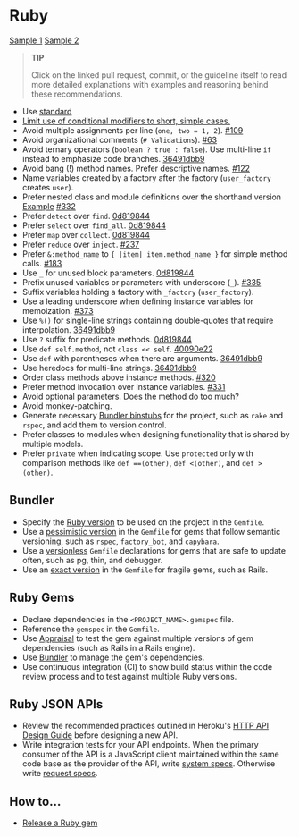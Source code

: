 # Ruby

[Sample 1](sample_1.rb) [Sample 2](sample_2.rb)

> **TIP**
>
> Click on the linked pull request, commit, or the guideline itself to read more
> detailed explanations with examples and reasoning behind these recommendations.

- Use [standard]
- [Limit use of conditional modifiers to short, simple cases.](./conditional_modifiers.md)
- Avoid multiple assignments per line (`one, two = 1, 2`). [#109]
- Avoid organizational comments (`# Validations`). [#63]
- Avoid ternary operators (`boolean ? true : false`). Use multi-line `if`
  instead to emphasize code branches. [36491dbb9]
- Avoid bang (!) method names. Prefer descriptive names. [#122]
- Name variables created by a factory after the factory (`user_factory` creates
  `user`).
- Prefer nested class and module definitions over the shorthand version
  [Example](/ruby/sample_1.rb#L103) [#332]
- Prefer `detect` over `find`. [0d819844]
- Prefer `select` over `find_all`. [0d819844]
- Prefer `map` over `collect`. [0d819844]
- Prefer `reduce` over `inject`. [#237]
- Prefer `&:method_name` to `{ |item| item.method_name }` for simple method
  calls. [#183]
- Use `_` for unused block parameters. [0d819844]
- Prefix unused variables or parameters with underscore (`_`). [#335]
- Suffix variables holding a factory with `_factory` (`user_factory`).
- Use a leading underscore when defining instance variables for memoization.
  [#373]
- Use `%()` for single-line strings containing double-quotes that require
  interpolation. [36491dbb9]
- Use `?` suffix for predicate methods. [0d819844]
- Use `def self.method`, not `class << self`. [40090e22]
- Use `def` with parentheses when there are arguments. [36491dbb9]
- Use heredocs for multi-line strings. [36491dbb9]
- Order class methods above instance methods. [#320]
- Prefer method invocation over instance variables. [#331]
- Avoid optional parameters. Does the method do too much?
- Avoid monkey-patching.
- Generate necessary [Bundler binstubs] for the project, such as `rake` and
  `rspec`, and add them to version control.
- Prefer classes to modules when designing functionality that is shared by
  multiple models.
- Prefer `private` when indicating scope. Use `protected` only with comparison
  methods like `def ==(other)`, `def <(other)`, and `def >(other)`.

[standard]: https://github.com/testdouble/standard
[#63]: https://github.com/thoughtbot/guides/pull/63
[#109]: https://github.com/thoughtbot/guides/pull/109
[#122]: https://github.com/thoughtbot/guides/pull/122
[#183]: https://github.com/thoughtbot/guides/pull/183
[#237]: https://github.com/thoughtbot/guides/pull/237
[#320]: https://github.com/thoughtbot/guides/pull/320
[#331]: https://github.com/thoughtbot/guides/pull/331
[#332]: https://github.com/thoughtbot/guides/pull/332
[#335]: https://github.com/thoughtbot/guides/pull/335
[#373]: https://github.com/thoughtbot/guides/pull/373
[0d819844]: https://github.com/thoughtbot/guides/commit/0d819844
[36491dbb9]: https://github.com/thoughtbot/guides/commit/36491dbb9
[40090e22]: https://github.com/thoughtbot/guides/commit/40090e22
[bundler binstubs]: https://github.com/sstephenson/rbenv/wiki/Understanding-binstubs

## Bundler

- Specify the [Ruby version] to be used on the project in the `Gemfile`.
- Use a [pessimistic version] in the `Gemfile` for gems that follow semantic
  versioning, such as `rspec`, `factory_bot`, and `capybara`.
- Use a [versionless] `Gemfile` declarations for gems that are safe to update
  often, such as pg, thin, and debugger.
- Use an [exact version] in the `Gemfile` for fragile gems, such as Rails.

[ruby version]: http://bundler.io/v1.3/gemfile_ruby.html
[exact version]: http://thoughtbot.com/blog/a-healthy-bundle
[pessimistic version]: http://thoughtbot.com/blog/a-healthy-bundle
[versionless]: http://thoughtbot.com/blog/a-healthy-bundle

## Ruby Gems

- Declare dependencies in the `<PROJECT_NAME>.gemspec` file.
- Reference the `gemspec` in the `Gemfile`.
- Use [Appraisal] to test the gem against multiple versions of gem dependencies
  (such as Rails in a Rails engine).
- Use [Bundler] to manage the gem's dependencies.
- Use continuous integration (CI) to show build status within the code review
  process and to test against multiple Ruby versions.

[appraisal]: https://github.com/thoughtbot/appraisal
[bundler]: http://bundler.io

## Ruby JSON APIs

- Review the recommended practices outlined in Heroku's [HTTP API Design Guide]
  before designing a new API.
- Write integration tests for your API endpoints. When the primary consumer of
  the API is a JavaScript client maintained within the same code base as the
  provider of the API, write [system specs]. Otherwise write [request specs].

[http api design guide]: https://github.com/interagent/http-api-design
[oj]: https://github.com/ohler55/oj
[system specs]: https://web.archive.org/web/20230131005307/https://relishapp.com/rspec/rspec-rails/docs/system-specs/system-spec
[request specs]: https://web.archive.org/web/20221207001104/https://www.relishapp.com/rspec/rspec-rails/docs/request-specs/request-spec

## How to...

- [Release a Ruby gem](./how-to/release_a_ruby_gem.md)
